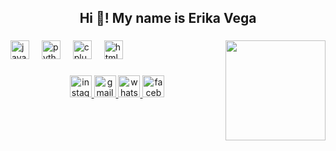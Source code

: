 <h2 align="center">Hi 👋! My name is Erika Vega </h2>

###

<img align="right" height="160" src="https://avatars.githubusercontent.com/u/199848108?v=4"  />

###

<div align="left">
  <img src="https://cdn.jsdelivr.net/gh/devicons/devicon/icons/javascript/javascript-original.svg" height="30" alt="javascript logo"  />
  <img width="12" />
  <img src="https://cdn.jsdelivr.net/gh/devicons/devicon/icons/python/python-original.svg" height="30" alt="python logo"  />
  <img width="12" />
  <img src="https://cdn.jsdelivr.net/gh/devicons/devicon/icons/cplusplus/cplusplus-original.svg" height="30" alt="cplusplus logo"  />
  <img width="12" />
  <img src="https://cdn.jsdelivr.net/gh/devicons/devicon/icons/html5/html5-original.svg" height="30" alt="html5 logo"  />
</div>

###

<div align="center">
  <a href="https://www.instagram.com/38._.erika/" target="_blank">
    <img src="https://img.shields.io/static/v1?message=Instagram&logo=instagram&label=&color=E4405F&logoColor=white&labelColor=black&style=for-the-badge" height="35" alt="instagram logo"  />
  </a>
  <a href="etvega1995@gmail.com" target="_blank">
    <img src="https://img.shields.io/static/v1?message=Gmail&logo=gmail&label=&color=D14836&logoColor=white&labelColor=black&style=for-the-badge" height="35" alt="gmail logo"  />
  </a>
  <a href="https://web.whatsapp.com/" target="_blank">
    <img src="https://img.shields.io/static/v1?message=Whatsapp&logo=whatsapp&label=&color=25D366&logoColor=withe&labelColor=black&style=for-the-badge" height="35" alt="whatsapp logo"  />
  </a>
  <a href="https://www.facebook.com/profile.php?id=100046207004056" target="_blank">
    <img src="https://img.shields.io/static/v1?message=Facebook&logo=facebook&label=&color=1877F2&logoColor=white&labelColor=black&style=for-the-badge" height="35" alt="facebook logo"  />
  </a>
</div>

###
